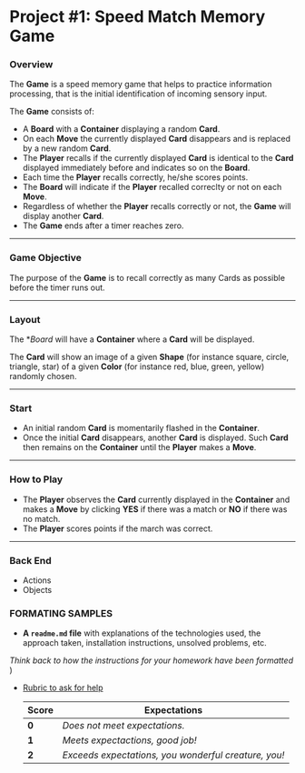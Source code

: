 # Project #1: Speed Match Memory Game

### Overview

The **Game** is a speed memory game that helps to practice information processing, that is the initial identification of incoming sensory input.

The **Game** consists of:
* A **Board** with a **Container** displaying a random **Card**.
* On each **Move** the currently displayed **Card** disappears and is replaced by a new random **Card**.
* The **Player** recalls if the currently displayed **Card** is identical to the **Card** displayed immediately before and indicates so on the **Board**.
* Each time the **Player** recalls correctly, he/she scores points.
* The **Board** will indicate if the **Player** recalled correclty or not on each **Move**.
* Regardless of whether the **Player** recalls correctly or not, the **Game** will display another **Card**.
* The **Game** ends after a timer reaches zero.
---
### Game Objective

The purpose of the **Game** is to recall correctly as many Cards as possible before the timer runs out.

---
### Layout
The **Board* will have a **Container** where a **Card** will be displayed.  

The **Card** will show an image of a given **Shape** (for instance square, circle, triangle, star) of a given **Color** (for instance red, blue, green, yellow) randomly chosen.

---
### Start
* An initial random **Card** is momentarily flashed in the **Container**.
* Once the initial **Card** disappears, another **Card** is displayed.  Such **Card** then remains on the **Container** until the **Player** makes a **Move**.  
---
### How to Play
* The **Player** observes the **Card** currently displayed in the **Container** and makes a **Move** by clicking **YES** if there was a match or **NO** if there was no match.
* The **Player** scores points if the march was correct.

---

### Back End
* Actions
* Objects




### FORMATING SAMPLES
* **A ``readme.md`` file** with explanations of the technologies used, the approach taken, installation instructions, unsolved problems, etc.

*Think back to how the instructions for your homework have been formatted* )

* [Rubric to ask for help ](https://gist.githubusercontent.com/ColinTheRobot/d434c89546135dab3ac6/raw/3d5e9647a46e51aa86001f3d845897a280cda14a/gistfile1.md)

    Score | Expectations
    ----- | ------------
    **0** | _Does not meet expectations._
    **1** | _Meets expectactions, good job!_
    **2** | _Exceeds expectations, you wonderful creature, you!_
